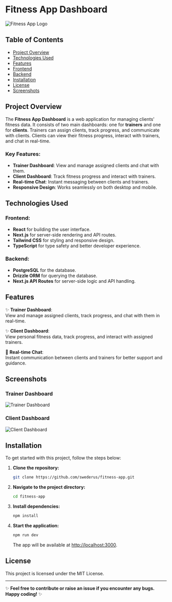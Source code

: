 # Fitness App Dashboard

![Fitness App Logo](path/to/your/logo.png) <!-- Add the actual path to your logo image -->

## Table of Contents
- [Project Overview](#project-overview)
- [Technologies Used](#technologies-used)
- [Features](#features)
- [Frontend](#frontend)
- [Backend](#backend)
- [Installation](#installation)
- [License](#license)
- [Screenshots](#screenshots)

## Project Overview

The **Fitness App Dashboard** is a web application for managing clients' fitness data. It consists of two main dashboards: one for **trainers** and one for **clients**. Trainers can assign clients, track progress, and communicate with clients. Clients can view their fitness progress, interact with trainers, and chat in real-time.

### Key Features:
- **Trainer Dashboard**: View and manage assigned clients and chat with them.
- **Client Dashboard**: Track fitness progress and interact with trainers.
- **Real-time Chat**: Instant messaging between clients and trainers.
- **Responsive Design**: Works seamlessly on both desktop and mobile.

## Technologies Used

### Frontend:
- **React** for building the user interface.
- **Next.js** for server-side rendering and API routes.
- **Tailwind CSS** for styling and responsive design.
- **TypeScript** for type safety and better developer experience.

### Backend:
- **PostgreSQL** for the database.
- **Drizzle ORM** for querying the database.
- **Next.js API Routes** for server-side logic and API handling.

## Features

✨ **Trainer Dashboard**:  
View and manage assigned clients, track progress, and chat with them in real-time.

✨ **Client Dashboard**:  
View personal fitness data, track progress, and interact with assigned trainers.

💬 **Real-time Chat**:  
Instant communication between clients and trainers for better support and guidance.

## Screenshots

### Trainer Dashboard

![Trainer Dashboard](path/to/your/screenshot1.png) <!-- Add actual path to your image -->

### Client Dashboard

![Client Dashboard](path/to/your/screenshot2.png) <!-- Add actual path to your image -->

## Installation

To get started with this project, follow the steps below:

1. **Clone the repository:**
    ```bash
    git clone https://github.com/swederus/fitness-app.git
    ```

2. **Navigate to the project directory:**
    ```bash
    cd fitness-app
    ```

3. **Install dependencies:**
    ```bash
    npm install
    ```

4. **Start the application:**
    ```bash
    npm run dev
    ```

   The app will be available at [http://localhost:3000](http://localhost:3000).

## License

This project is licensed under the MIT License.

---

✨ **Feel free to contribute or raise an issue if you encounter any bugs. Happy coding!** ✨
